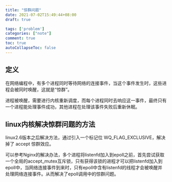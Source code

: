 ```yaml
---
title: "惊群问题"
date: 2021-07-02T15:49:44+08:00
draft: true

tags: ['problem']
categories: ["note"]
comment: true
toc: true
autoCollapseToc: false
---
```


## 定义

在网络编程中，有多个进程同时等待网络的连接事件，当这个事件发生时，这些进程会被同时唤醒，这就是“惊群”。

进程被唤醒，需要进行内核重新调度，而每个进程同时去响应这一事件，最终只有一个进程能处理事件成功，其他进程在处理该事件失败后重新休眠。

## linux内核解决惊群问题的方法

linux2.6版本之后解决方法，通过引入一个标记位 WQ_FLAG_EXCLUSIVE，解决掉了 accept 惊群效应。

可以参考Nginx的解决办法，多个进程将listenfd加入到epoll之前，首先尝试获取一个全局的accept_mutex互斥锁，只有获得该锁的进程才可以把listenfd加入到epoll中，当网络连接事件到来时，只有epoll中含有listenfd的线程才会被唤醒并处理网络连接事件。从而解决了epoll调用中的惊群问题。